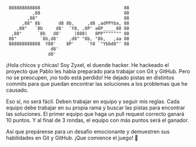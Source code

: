      888888888888                                88  
              ,88                                88  
            ,88"                                 88  
          ,88" 8b       d8 8b,     ,d8 ,adPPYba, 88  
        ,88"   `8b     d8'  `Y8, ,8P' a8P_____88 88  
      ,88"      `8b   d8'     )888(   8PP""""""" 88  
     88"         `8b,d8'    ,d8" "8b, "8b,   ,aa 88  
     888888888888  Y88'    8P'     `Y8 `"Ybbd8"' 88  
                     d8'                               
                    d8'                                 

¡Hola chicos y chicas! Soy Zyxel, el duende hacker. He hackeado el proyecto que Pablo les había preparado para trabajar con Git y GitHub. Pero no se preocupen, ¡no todo está perdido! He dejado pistas en distintos commits para que puedan encontrar las soluciones a los problemas que he causado.

Eso sí, no será fácil. Deben trabajar en equipo y seguir mis reglas. Cada equipo debe trabajar en su propia rama y buscar las pistas para encontrar las soluciones. El primer equipo que haga un pull request correcto ganará 10 puntos. Y al final de 3 rondas, el equipo con más puntos será el ganador.

Así que prepárense para un desafío emocionante y demuestren sus habilidades en Git y GitHub. ¡Que comience el juego! 🚀
